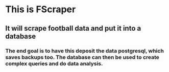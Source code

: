 # This is FScraper

## It will scrape football data and put it into a database

### The end goal is to have this deposit the data postgresql, which saves backups too. The database can then be used to create complex queries and do data analysis.
